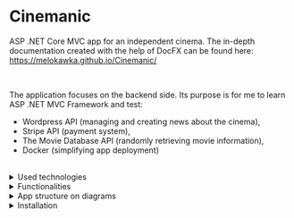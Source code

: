 # Cinemanic
ASP .NET Core MVC app for an independent cinema.
The in-depth documentation created with the help of DocFX can be found here: https://melokawka.github.io/Cinemanic/

<br/>

The application focuses on the backend side. Its purpose is for me to learn ASP .NET MVC Framework and test: 
* Wordpress API (managing and creating news about the cinema), 
* Stripe API (payment system),
* The Movie Database API (randomly retrieving movie information),
* Docker (simplifying app deployment)

<br/>

<details>
  <summary>Used technologies</summary><br/>

  * ASP .NET 6.0 MVC Framework
  * MSSQL
  * Docker 
  * Stripe payment system API
  * Wordpress server
  * The Movie Database (TMDB) API
  * DocFX documentation generator
  <br/>

</details>

<details>
  <summary>Functionalities</summary>

  <br/>
  
  * The app homepage retrieves (on the client side) and displays posts from the Wordpress server. The Wordpress server is used as a Content Management System for a more convenient way to manage news about the cinema.
  
    <details>
        <summary>Posts at the bottom of the homepage look like this:</summary>
        <img src="./docs/images/home-admin-3.png" alt="ss" />
    </details>
  
    <details>
        <summary>Posts on the wordpress page look like this:</summary>
        <img src="./docs/images/posts-wordpress.png" alt="ss" />
    </details>
  
    <details>
        <summary>Posts on the wordpress page look like this:</summary>
        <img src="./docs/images/posts-wordpress-add.png" alt="ss" />
    </details>
  
  * The movies displayed on the homepage are randomly retrieved from the TMDB API (the amount of retrieved movies can be modified at the top of the `./Data/MovieService GetMovies()` method).
  
    <details>
        <summary>Movie informations are displayed like this:</summary>
        <img src="./docs/images/home-admin-movie-info.png" alt="ss" />
    </details>
  
  * The user can submit an order for multiple tickets in one order. The selected tickets can be checked in the shopping cart page.
  
    <details>
        <summary>Shopping cart view:</summary>
        <img src="./docs/images/shopping-cart-user.png" alt="ss" />
    </details>
  
  * The shopping cart is connected to Stripe API (test mode) and allows for testing payments by credit card.
  
    <details>
        <summary>Stripe payment by card looks like this:</summary>
        <img src="./docs/images/shopping-cart-user-stripe.png" alt="PDF Example" />
    </details>
  
    <details>
        <summary>Payment confirmation view:</summary>
        <img src="./docs/images/shopping-cart-user-payment-confirmation.png" alt="PDF Example" />
    </details>
  
    <details>
        <summary>Stripe dashboard looks like this:</summary>
        <img src="./docs/images/shopping-cart-user-stripe-dashboard.png" alt="PDF Example" />
    </details>
  
  * The number of tickets in the shopping cart can be checked on the navbar (it's retrieved on the client side from `/koszyk/liczba-produktow` endpoint).
  
    <details>
        <summary>Shopping cart icon:</summary>
        <img src="./docs/images/navbar-user-cart-items.png" alt="PDF Example" />
    </details>
  
  * The user can sign up for the newsletter by clicking Newsletter tab on the navbar after logging in.
  
  * The admin can generate and download a CSV of newsletter clients' emails.
  
    <details>
      <summary>The CSV looks like this:</summary>
      <img src="./docs/images/csv-example.png" alt="CSV Example" />
    </details>
  
  * The admin can generate and download a PDF with a report on the past year's financial results.
  
    <details>
        <summary>The PDF looks like this:</summary>
        <img src="./docs/images/pdf-example.png" alt="PDF Example" />
    </details>
  
</details>


<details>
  <summary>App structure on diagrams</summary>

  Dropdown menu content goes here.

</details>

<details>
  <summary>Installation</summary>

  Dropdown menu content goes here.

</details>
